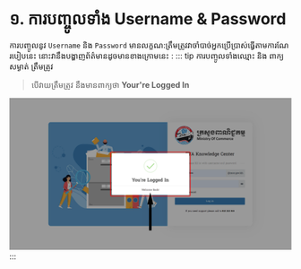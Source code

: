 # ១. ការបញ្ចូលទាំង Username & Password

ការបញ្ចូលនូវ `Username` និង `Password` មានលក្ខណ:ត្រឹមត្រូវវាចាំបាច់អ្នកប្រើប្រាស់ធ្វើតាមការណែរបៀបនេះ នោះវានឹងបង្ហាញព័ត៌មានដូចមានខាងក្រោមនេះ :
::: tip ការបញ្ចូលទាំងឈ្មោះ និង ពាក្យសម្ងាត់ ត្រឹមត្រូវ
> បើវាយត្រឹមត្រូវ នឹងមានពាក្យថា **Your're Logged In** 

![Pic ](./pictures/CorrectLogin.png)
:::
